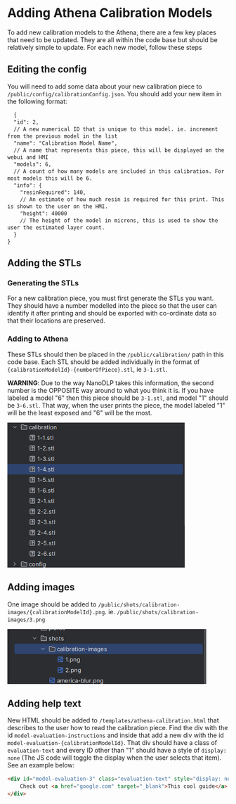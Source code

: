 # Adding Athena Calibration Models

To add new calibration models to the Athena, there are a few key places that need to be updated.
They are all within the code base but should be relatively simple to update. For each new model, follow these steps

## Editing the config

You will need to add some data about your new calibration piece to `/public/config/calibrationConfig.json`.
You should add your new item in the following format:

```json5
  {
  "id": 2,
  // A new numerical ID that is unique to this model. ie. increment from the previous model in the list 
  "name": "Calibration Model Name",
  // A name that represents this piece, this will be displayed on the webui and HMI
  "models": 6,
  // A count of how many models are included in this calibration. For most models this will be 6.
  "info": {
    "resinRequired": 140,
    // An estimate of how much resin is required for this print. This is shown to the user on the HMI.
    "height": 40000
    // The height of the model in microns, this is used to show the user the estimated layer count.
  }
}

```

## Adding the STLs

### Generating the STLs

For a new calibration piece, you must first generate the STLs you want. They should have a number modelled into the
piece so that the user can identify it after printing and should be exported with co-ordinate data so that their
locations are preserved.

### Adding to Athena

These STLs should then be placed in the `/public/calibration/` path in this code base. Each STL should be added
individually in the format of `{calibrationModelId}-{numberOfPiece}.stl`, ie `3-1.stl`.

**WARNING**: Due to the way NanoDLP takes this information, the second number is the OPPOSITE way around to what you
think it is. If you have labeled a model "6" then this piece should be `3-1.stl`, and model "1" should be `3-6.stl`.
That way, when the user prints the piece, the model labeled "1" will be the least exposed and "6" will be the most.

![img.png](imgs/calibration-stls-location.png)

## Adding images

One image should be added to `/public/shots/calibration-images/{calibrationModelId}.png`. ie.
`/public/shots/calibration-images/3.png`

![img.png](imgs/calibration-images-example.png)

## Adding help text

New HTML should be added to `/templates/athena-calibration.html` that describes to the user how to read the calibration
piece. Find the div with the id `model-evaluation-instructions` and inside that add a new div with the id
`model-evaluation-{calibrationModelId}`.
That div should have a class of `evaluation-text` and every ID other than "1" should have a style of `display: none` 
(The JS code will toggle the display when the user selects that item). See an example below:
```html
<div id="model-evaluation-3" class="evaluation-text" style="display: none">
    Check out <a href="google.com" target="_blank">This cool guide</a> for instructions.<br><br>
</div>
```